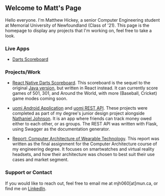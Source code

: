 ## Welcome to Matt's Page

Hello everyone. I'm Matthew Hickey, a senior Computer Engineering student at Memorial University of Newfoundland (Class of '21). This page is the homepage to display any projects that I'm working on, feel free to take a look.

### Live Apps
* [Darts Scoreboard](https://mhickey.ca/darts-scoreboard-web)

### Projects/Work

* [React Native Darts Scoreboard](https://github.com/matthickey709/darts-scoreboard-web). This scoreboard is the sequel to the original [Java version](https://github.com/matthickey709/DartsScoreboard), but written in React instead. It can currently score games of 501, 301, and Around the World, with more (Baseball, Cricket) game modes coming soon.

* [uomi Android Application](https://github.com/hickeyjohnson/uomi_application) and [uomi REST API](https://github.com/hickeyjohnson/uomi_api). These projects were completed as part of my degree's junior design project alongside [Nathaniel Johnson](https://github.com/nathaniel19). It is an app where friends can track money owed either to each other, or as groups. The REST API was written with Flask, using Swagger as the documentation generator.

* [Report: Computer Architecture of Wearable Technology](https://github.com/matthickey709/WearablesReport/blob/master/FullReport.pdf). This report was written as the final assignment for the Computer Architecture course of my engineering degree. It focuses on smartwatches and virtual reality headsets, and how their architecture was chosen to best suit their use cases and market segment.

### Support or Contact

If you would like to reach out, feel free to email me at mjh060[at]mun.ca, or find me on [LinkedIn](www.linkedin.com/in/matthewjhickey).
